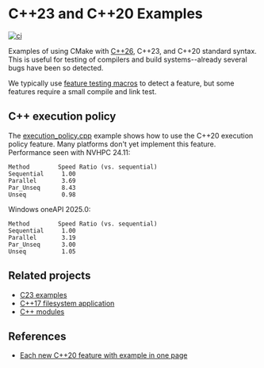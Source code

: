 # C++23 and C++20 Examples

[![ci](https://github.com/scivision/Cpp23-examples/actions/workflows/cmake.yml/badge.svg)](https://github.com/scivision/Cpp23-examples/actions/workflows/cmake.yml)

Examples of using CMake with
[C++26](https://en.cppreference.com/w/cpp/26),
C++23, and C++20 standard syntax.
This is useful for testing of compilers and build systems--already several bugs have been so detected.

We typically use
[feature testing macros](https://en.cppreference.com/w/cpp/feature_test)
to detect a feature, but some features require a small compile and link test.

## C++ execution policy

The
[execution_policy.cpp](./cpp20/execution_policy.cpp)
example shows how to use the C++20 execution policy feature.
Many platforms don't yet implement this feature.
Performance seen with NVHPC 24.11:

```
Method        Speed Ratio (vs. sequential)
Sequential     1.00
Parallel       3.69
Par_Unseq      8.43
Unseq          0.98
```

Windows oneAPI 2025.0:

```
Method        Speed Ratio (vs. sequential)
Sequential     1.00
Parallel       3.19
Par_Unseq      3.00
Unseq          1.05
```

## Related projects

* [C23 examples](https://github.com/scivision/C23-examples)
* [C++17 filesystem application](https://github.com/scivision/fortran-filesystem)
* [C++ modules](https://github.com/scivision/CppModules)

## References

* [Each new C++20 feature with example in one page](https://oleksandrkvl.github.io/2021/04/02/cpp-20-overview.html)
